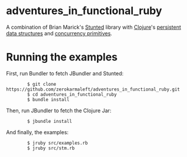 adventures_in_functional_ruby
=============================

A combination of Brian Marick's
[Stunted](https://github.com/marick/stunted) library with
[Clojure](http://clojure.org)'s [persistent data
structures](http://clojure.org/data_structures) and [concurrency
primitives](http://clojure.org/concurrent_programming).

Running the examples
====================

First, run Bundler to fetch JBundler and Stunted:

```
        $ git clone https://github.com/zerokarmaleft/adventures_in_functional_ruby.git
        $ cd adventures_in_functional_ruby
        $ bundle install
```

Then, run JBundler to fetch the Clojure Jar:

```
        $ jbundle install
```

And finally, the examples:

```
        $ jruby src/examples.rb
        $ jruby src/stm.rb
```
